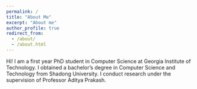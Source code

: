 ```yaml
---
permalink: /
title: "About Me"
excerpt: "About me"
author_profile: true
redirect_from: 
  - /about/
  - /about.html
---
```

Hi! I am a first year PhD student in Computer Science at Georgia Institute of Technology. I obtained a bachelor’s degree in Computer Science and Technology from Shadong University. I conduct research under the supervision of Professor Aditya Prakash.
